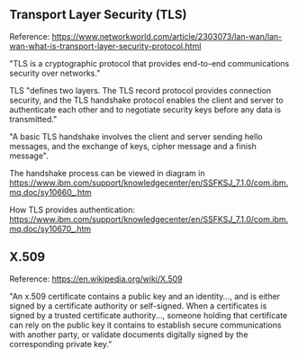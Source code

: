Transport Layer Security (TLS)
-----------------------------------

Reference: https://www.networkworld.com/article/2303073/lan-wan/lan-wan-what-is-transport-layer-security-protocol.html

"TLS is a cryptographic protocol that provides end-to-end communications security over networks."

TLS "defines two layers.
The TLS record protocol provides connection security,
and the TLS handshake protocol enables the client and server to authenticate each other
and to negotiate security keys before any data is transmitted."

"A basic TLS handshake involves the client and server sending hello messages,
and the exchange of keys,
cipher message and a finish message".

The handshake process can be viewed in diagram in https://www.ibm.com/support/knowledgecenter/en/SSFKSJ_7.1.0/com.ibm.mq.doc/sy10660_.htm

How TLS provides authentication: https://www.ibm.com/support/knowledgecenter/en/SSFKSJ_7.1.0/com.ibm.mq.doc/sy10670_.htm


X.509
--------------------

Reference: https://en.wikipedia.org/wiki/X.509

"An x.509 certificate contains a public key and an identity...,
and is either signed by a certificate authority or self-signed.
When a certificates is signed by a trusted certificate authority...,
someone holding that certificate can rely on the public key it contains to
establish secure communications with another party,
or validate documents digitally signed by the corresponding private key."
